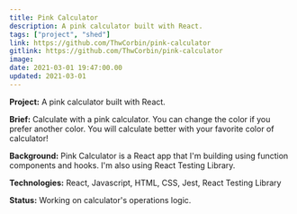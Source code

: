 ```yaml
---
title: Pink Calculator
description: A pink calculator built with React.
tags: ["project", "shed"]
link: https://github.com/ThwCorbin/pink-calculator
gitlink: https://github.com/ThwCorbin/pink-calculator
image:
date: 2021-03-01 19:47:00.00
updated: 2021-03-01
---
```


**Project:** A pink calculator built with React.

**Brief:** Calculate with a pink calculator. You can change the color if you prefer another color. You will calculate better with your favorite color of calculator!

**Background:** Pink Calculator is a React app that I'm building using function components and hooks. I'm also using React Testing Library.

**Technologies:** React, Javascript, HTML, CSS, Jest, React Testing Library

**Status:** Working on calculator's operations logic.
